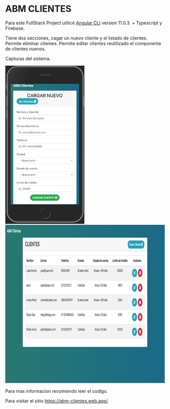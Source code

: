 # ABM CLIENTES

Para este FullStack Project utilicé [Angular CLI](https://github.com/angular/angular-cli) version 11.0.3. +  Typescript y Firebase.


Tiene dos secciones, cagar un nuevo cliente y el listado de clientes.
Permite eliminar clientes.
Permite editar clientes reutilizado el componente de clientes nuevos.


Capturas del sistema.
<div>
  <img src="https://github.com/JoniWaibs/abm-clientes/blob/master/src/assets/img/addCliente.png" width="250px" height="500px"/>
  <img src="https://github.com/JoniWaibs/abm-clientes/blob/master/src/assets/img/listaClientes.png" width="750px" height="500px"/>
</div>

Para mas informacion recomiendo leer el codigo.

Para visitar el sitio
https://abm-clientes.web.app/
